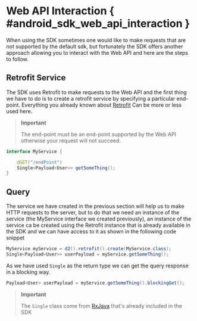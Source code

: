 # Web API Interaction { #android_sdk_web_api_interaction }

When using the SDK sometimes one would like to make requests that are not supported by the default sdk, but fortunately the SDK offers another approach allowing you to interact with the Web API and here are the steps to follow.

## Retrofit Service

The SDK uses Retrofit to make requests to the Web API and the first thing we have to do is to create a retrofit service by specifying a particular end-point. Everything you already known about [Retrofit](https://square.github.io/retrofit/) Can be more or less used here.

> **Important**
>
> The end-point must be an end-point supported by the Web API otherwise your request will not succeed.

```java
interface MyService {

    @GET("/endPoint")
    Single<Payload<User>> getSomeThing();
}

```

## Query

The service we have created in the previous section will help us to make HTTP requests to the server, but to do that we need an instance of the service (the MyService interface we created previously), an instance of the service ca be created using the Retrofit instance that is already available in the SDK and we can have access to it as shown in the following code snippet

```java
MyService myService = d2().retrofit().create(MyService.class);
Single<Payload<User>> userPayload = myService.getSomeThing();
```

As we have used `Single` as the return type we can get the query response in a blocking way.

```java
Payload<User> userPayload = myService.getSomeThing().blockingGet();
```

> **Important**
>
> The `Single` class come from [RxJava](https://github.com/ReactiveX/RxJava) that's already included in the SDK